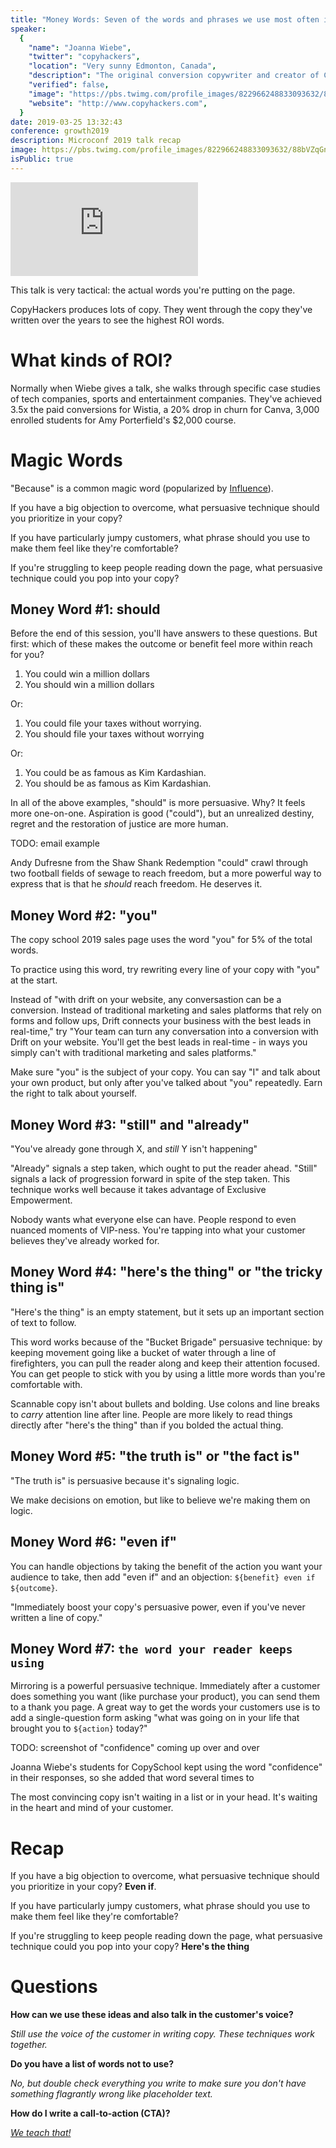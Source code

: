```yaml
---
title: "Money Words: Seven of the words and phrases we use most often in high-converting copy"
speaker:
  {
    "name": "Joanna Wiebe",
    "twitter": "copyhackers",
    "location": "Very sunny Edmonton, Canada",
    "description": "The original conversion copywriter and creator of Copy Hackers.",
    "verified": false,
    "image": "https://pbs.twimg.com/profile_images/822966248833093632/88bVZqGn.jpg",
    "website": "http://www.copyhackers.com",
  }
date: 2019-03-25 13:32:43
conference: growth2019
description: Microconf 2019 talk recap
image: https://pbs.twimg.com/profile_images/822966248833093632/88bVZqGn.jpg
isPublic: true
---
```


<div class="iframe-wrapper"><iframe class="responsive-iframe" src="https://www.facebook.com/plugins/video.php?href=https%3A%2F%2Fwww.facebook.com%2Fcgenco%2Fvideos%2F10156553000454221%2F&show_text=0&width=560" scrolling="no" frameborder="0" allowTransparency="true" allowFullScreen="true" ></iframe></div>

This talk is very tactical: the actual words you're putting on the page.

CopyHackers produces lots of copy. They went through the copy they've written over the years to see the highest ROI words.

# What kinds of ROI?

Normally when Wiebe gives a talk, she walks through specific case studies of tech companies, sports and entertainment companies. They've achieved 3.5x the paid conversions for Wistia, a 20% drop in churn for Canva, 3,000 enrolled students for Amy Porterfield's \$2,000 course.

# Magic Words

"Because" is a common magic word (popularized by [Influence](https://www.amazon.com/Influence-Psychology-Persuasion-Robert-Cialdini/dp/006124189X)).

If you have a big objection to overcome, what persuasive technique should you prioritize in your copy?

If you have particularly jumpy customers, what phrase should you use to make them feel like they're comfortable?

If you're struggling to keep people reading down the page, what persuasive technique could you pop into your copy?

## Money Word #1: should

Before the end of this session, you'll have answers to these questions. But first: which of these makes the outcome or benefit feel more within reach for you?

1. You could win a million dollars
2. You should win a million dollars

Or:

1. You could file your taxes without worrying.
2. You should file your taxes without worrying

Or:

1. You could be as famous as Kim Kardashian.
2. You should be as famous as Kim Kardashian.

In all of the above examples, "should" is more persuasive. Why? It feels more one-on-one. Aspiration is good ("could"), but an unrealized destiny, regret and the restoration of justice are more human.

TODO: email example

Andy Dufresne from the Shaw Shank Redemption "could" crawl through two football fields of sewage to reach freedom, but a more powerful way to express that is that he _should_ reach freedom. He deserves it.

## Money Word #2: "you"

The copy school 2019 sales page uses the word "you" for 5% of the total words.

To practice using this word, try rewriting every line of your copy with "you" at the start.

Instead of "with drift on your website, any conversastion can be a conversion. Instead of traditional marketing and sales platforms that rely on forms and follow ups, Drift connects your business with the best leads in real-time," try "Your team can turn any conversation into a conversion with Drift on your website. You'll get the best leads in real-time - in ways you simply can't with traditional marketing and sales platforms."

Make sure "you" is the subject of your copy. You can say "I" and talk about your own product, but only after you've talked about "you" repeatedly. Earn the right to talk about yourself.

## Money Word #3: "still" and "already"

"You've already gone through X, and _still_ Y isn't happening"

"Already" signals a step taken, which ought to put the reader ahead. "Still" signals a lack of progression forward in spite of the step taken. This technique works well because it takes advantage of Exclusive Empowerment.

Nobody wants what everyone else can have. People respond to even nuanced moments of VIP-ness. You're tapping into what your customer believes they've already worked for.

## Money Word #4: "here's the thing" or "the tricky thing is"

"Here's the thing" is an empty statement, but it sets up an important section of text to follow.

This word works because of the "Bucket Brigade" persuasive technique: by keeping movement going like a bucket of water through a line of firefighters, you can pull the reader along and keep their attention focused. You can get people to stick with you by using a little more words than you're comfortable with.

Scannable copy isn't about bullets and bolding. Use colons and line breaks to _carry_ attention line after line. People are more likely to read things directly after "here's the thing" than if you bolded the actual thing.

## Money Word #5: "the truth is" or "the fact is"

"The truth is" is persuasive because it's signaling logic.

We make decisions on emotion, but like to believe we're making them on logic.

## Money Word #6: "even if"

You can handle objections by taking the benefit of the action you want your audience to take, then add "even if" and an objection: `${benefit} even if ${outcome}`.

"Immediately boost your copy's persuasive power, even if you've never written a line of copy."

## Money Word #7: `the word your reader keeps using`

Mirroring is a powerful persuasive technique. Immediately after a customer does something you want (like purchase your product), you can send them to a thank you page. A great way to get the words your customers use is to add a single-question form asking "what was going on in your life that brought you to `${action}` today?"

TODO: screenshot of "confidence" coming up over and over

Joanna Wiebe's students for CopySchool kept using the word "confidence" in their responses, so she added that word several times to

The most convincing copy isn't waiting in a list or in your head. It's waiting in the heart and mind of your customer.

# Recap

If you have a big objection to overcome, what persuasive technique should you prioritize in your copy? **Even if**.

If you have particularly jumpy customers, what phrase should you use to make them feel like they're comfortable?

If you're struggling to keep people reading down the page, what persuasive technique could you pop into your copy? **Here's the thing**

# Questions

**How can we use these ideas and also talk in the customer's voice?**

_Still use the voice of the customer in writing copy. These techniques work together._

**Do you have a list of words not to use?**

_No, but double check everything you write to make sure you don't have something flagrantly wrong like placeholder text._

**How do I write a call-to-action (CTA)?**

_[We teach that!](https://copyschool.co)_
